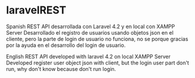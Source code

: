 laravelREST
===========
Spanish
REST API desarrollada con Laravel 4.2 y en local con XAMPP Server
Desarrollado el registro de usuarios usando objetos json en el cliente, pero la parte de login de usuario no funciona, no se porque gracias por la ayuda en el desarrollo del login de usuario.



English 
REST API developed with laravel 4.2 on local XAMPP Server 
Developed register user object json with client, but the login user part don't run, why don't know because don't run login. 


